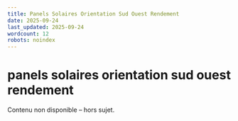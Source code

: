 ```yaml
---
title: Panels Solaires Orientation Sud Ouest Rendement
date: 2025-09-24
last_updated: 2025-09-24
wordcount: 12
robots: noindex
---
```


# panels solaires orientation sud ouest rendement

Contenu non disponible – hors sujet.